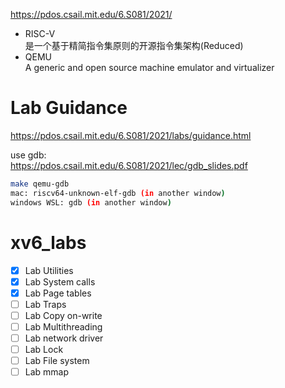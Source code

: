 https://pdos.csail.mit.edu/6.S081/2021/

* RISC-V   
  是一个基于精简指令集原则的开源指令集架构(Reduced)
* QEMU  
  A generic and open source machine emulator and virtualizer

# Lab Guidance
https://pdos.csail.mit.edu/6.S081/2021/labs/guidance.html

use gdb:  
https://pdos.csail.mit.edu/6.S081/2021/lec/gdb_slides.pdf

```bash
make qemu-gdb  
mac: riscv64-unknown-elf-gdb (in another window)
windows WSL: gdb (in another window)
```

# xv6_labs

- [x] Lab Utilities
- [x] Lab System calls
- [x] Lab Page tables
- [ ] Lab Traps
- [ ] Lab Copy on-write
- [ ] Lab Multithreading
- [ ] Lab network driver
- [ ] Lab Lock
- [ ] Lab File system
- [ ] Lab mmap

